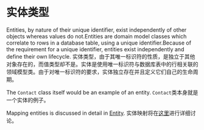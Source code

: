# 实体类型

Entities, by nature of their unique identifier, exist independently of other objects whereas values do not.Entities are domain model classes which correlate to rows in a database table, using a unique identifier.Because of the requirement for a unique identifier, entities exist independently and define their own lifecycle.
实体类型，由于其唯一标识符的性质，是独立于其他对象存在的，而值类型却不是。实体是使用唯一标识符与数据库表中的行相关联的领域模型类。由于对唯一标识符的要求，实体独立存在并且定义它们自己的生命周期。

The `Contact` class itself would be an example of an entity.
`Contact`类本身就是一个实体的例子。

Mapping entities is discussed in detail in [Entity](#entity).
实体映射将在[这里](#)进行详细讨论。
 